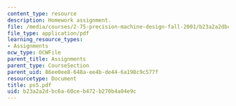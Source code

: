 ```yaml
---
content_type: resource
description: Homework assignment.
file: /media/courses/2-75-precision-machine-design-fall-2001/b23a2a2dbc6a60ceb472b270b4a04e9c_ps5.pdf
file_type: application/pdf
learning_resource_types:
- Assignments
ocw_type: OCWFile
parent_title: Assignments
parent_type: CourseSection
parent_uid: 86ee0ee8-648a-ee4b-de44-6a198c9c577f
resourcetype: Document
title: ps5.pdf
uid: b23a2a2d-bc6a-60ce-b472-b270b4a04e9c
---
```

